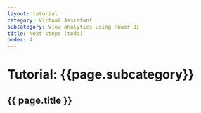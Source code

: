 ```yaml
---
layout: tutorial
category: Virtual Assistant
subcategory: View analytics using Power BI
title: Next steps (todo)
order: 4
---
```


# Tutorial: {{page.subcategory}}

## {{ page.title }}
